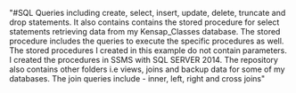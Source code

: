 "#SQL Queries including create, select, insert, update, delete, truncate and drop statements. It also contains contains the stored procedure for select statements retrieving data from my
Kensap_Classes database. The stored procedure includes the queries to execute the specific procedures as well. The stored procedures I created 
in this example do not contain parameters. I created the procedures in SSMS with SQL SERVER 2014. The repository also contains other folders i.e views, joins and backup data for some of my databases. The join queries include - inner, left, right and cross joins"
